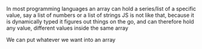 In most programming languages an array can hold a series/list of a 
specific value, say a list of numbers or a list of strings
JS is not like that, because it is dynamically typed it figures out
things on the go, and can therefore hold any value, different values
inside the same array

We can put whatever we want into an array

